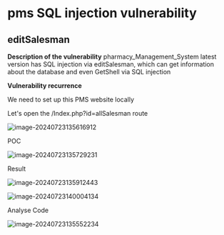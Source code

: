 # pms SQL injection vulnerability

## editSalesman

**Description of the vulnerability**
pharmacy_Management_System latest version has SQL injection via editSalesman, which can get information about the database and even GetShell via SQL injection

**Vulnerability recurrence**

We need to set up this PMS website locally

Let's open the  /Index.php?id=allSalesman route

![image-20240723135616912](https://github.com/user-attachments/assets/8950a175-9b72-43ef-bfa0-9dbf38c3ffa0)

POC

![image-20240723135729231](https://github.com/user-attachments/assets/8a4b6134-229b-49b8-ad40-a443ec8c8f83)



Result

![image-20240723135912443](https://github.com/user-attachments/assets/9e976b16-b249-434b-ab52-f6f88878c106)

![image-20240723140004134](https://github.com/user-attachments/assets/5dc3e32e-a67b-4f1e-a848-1684447837dc)

Analyse Code

![image-20240723135552234](https://github.com/user-attachments/assets/c0ba6383-0901-478b-9a9e-ea7f7248af4c)





